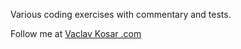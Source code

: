 Various coding exercises with commentary and tests.

Follow me at [Vaclav Kosar .com](https://vaclavkosar.com/)
